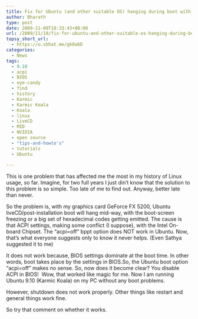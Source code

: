 ```yaml
---
title: Fix for Ubuntu (and other suitable OS) hanging during boot with nVidia GeForce FX 5200 (and other suitable cards)
author: Bharath
type: post
date: 2009-11-09T18:33:43+00:00
url: /2009/11/10/fix-for-ubuntu-and-other-suitable-os-hanging-during-boot-with-nvidia-geforce-fx-5200-and-other-suitable-cards/
topsy_short_url:
  - https://u.sbhat.me/gk0a6D
categories:
  - News
tags:
  - 9.10
  - acpi
  - BIOS
  - eye-candy
  - find
  - history
  - Karmic
  - Karmic Koala
  - Koala
  - linux
  - LiveCD
  - MID
  - NVIDIA
  - open source
  - "tips-and-howto's"
  - tutorials
  - Ubuntu
  
---
```

This is one problem that has affected me the most in my history of Linux usage, so far. Imagine, for two full years I just din&#8217;t know that the solution to this problem is so simple. Too late of me to find out. Anyway, better late than never.

So the problem is, with my graphics card GeForce FX 5200, Ubuntu liveCD/post-installation boot will hang mid-way, with the boot-screen freezing or a big set of hexadecimal codes getting emitted. The cause is that ACPI settings, making some conflict (I suppose), with the Intel On-board Chipset. The &#8220;acpi=off&#8221; bppt option does NOT work in Ubuntu. Now, that&#8217;s what everyone suggests only to know it never helps. (Even Sathya suggested it to me)

It does not work because, BIOS settings dominate at the boot time. In other words, boot takes place by the settings in BIOS.So, the Ubuntu boot option &#8220;acpi=off&#8221; makes no sense. So, now does it become clear? You disable ACPI in BIOS!  Wow, that worked like magic for me. Now I am running Ubuntu 9.10 (Karmic Koala) on my PC without any boot problems.

However, shutdown does not work properly. Other things like restart and general things work fine.

So try that comment on whether it works.